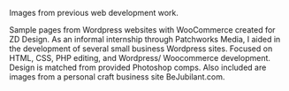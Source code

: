 Images from previous web development work.

Sample pages from Wordpress websites with WooCommerce created for ZD Design. As an informal internship through Patchworks Media, I aided in the development of several small business Wordpress sites. Focused on HTML, CSS, PHP editing, and Wordpress/ Woocommerce development. Design is matched from provided Photoshop comps. Also included are images from a personal craft business site BeJubilant.com.
